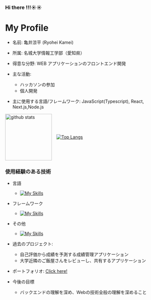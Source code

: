 ### Hi there !!!☀︎☀︎

# My Profile
- 名前: 亀井涼平 (Ryohei Kamei)
- 所属: 名城大学情報工学部（愛知県）

- 得意な分野: WEB アプリケーションのフロントエンド開発
- 主な活動:
  - ハッカソンの参加
  - 個人開発
- 主に使用する言語/フレームワーク: JavaScript(Typescript), React, Next.js,Node.js
<div style="display: flex; align-items: center;gap:15px;"> 
 <img alt="github stats" height="150px" src="https://github-readme-stats.vercel.app/api?username=kameiryohei&theme=radical&show_icons=true" />

[![Top Langs](https://github-readme-stats.vercel.app/api/top-langs/?username=kameiryohei)](https://github.com/anuraghazra/github-readme-stats)

</div>

### 使用経験のある技術
- 言語
  - [![My Skills](https://skillicons.dev/icons?i=js,ts,go)](https://skillicons.dev)
- フレームワーク
  - [![My Skills](https://skillicons.dev/icons?i=react,nextjs,nodejs)](https://skillicons.dev)
- その他

  - [![My Skills](https://skillicons.dev/icons?i=tailwind,firebase,supabase,mongodb,postgresql,prisma,materialui,git,github,docker)](https://skillicons.dev)

- 過去のプロジェクト:

  - 自己評価から成績を予測する成績管理アプリケーション
  - 大学近隣のご飯屋さんをレビューし、共有するアプリケーション

- ポートフォリオ: [Click here!](https://ryohei-portfolio.vercel.app/)
- 今後の目標
  - バックエンドの理解を深め、Webの技術全般の理解を深めること
